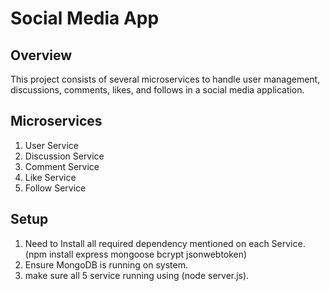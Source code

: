 # Social Media App

## Overview

This project consists of several microservices to handle user management, discussions, comments, likes, and follows in a social media application.

## Microservices

1. User Service
2. Discussion Service
3. Comment Service
4. Like Service
5. Follow Service

## Setup

1. Need to Install all required dependency mentioned on each Service. 
   (npm install express mongoose bcrypt jsonwebtoken)
2. Ensure MongoDB is running on system.
3. make sure all 5 service running using (node server.js).
